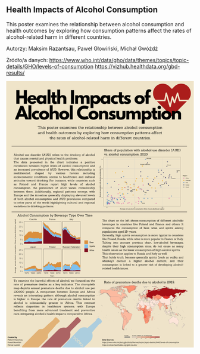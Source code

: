 ## Health Impacts of Alcohol Consumption

This poster examines the relationship between alcohol consumption
and health outcomes by exploring how consumption patterns affect
the rates of alcohol-related harm in different countries.

Autorzy: Maksim Razantsau, Paweł Głowiński, Michał Gwóźdź

Żródło/a danych:
https://www.who.int/data/gho/data/themes/topics/topic-details/GHO/levels-of-consumption https://vizhub.healthdata.org/gbd-results/


![poster](poster.png)

